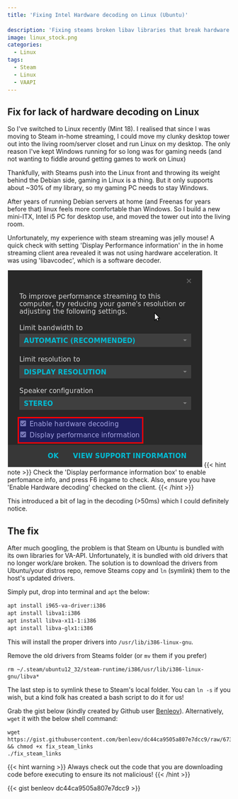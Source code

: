 ```yaml
---
title: 'Fixing Intel Hardware decoding on Linux (Ubuntu)'

description: 'Fixing steams broken libav libraries that break hardware accelerarion on Steam inhome streaming'
image: linux_stock.png
categories:
  - Linux
tags:
  - Steam
  - Linux
  - VAAPI
---
```


## Fix for lack of hardware decoding on Linux

So I've switched to Linux recently (Mint 18). I realised that since I was moving to Steam in-home streaming, I could move my clunky desktop tower out into the living room/server closet and run Linux on my desktop. The only reason I've kept Windows running for so long was for gaming needs (and not wanting to fiddle around getting games to work on Linux)

Thankfully, with Steams push into the Linux front and throwing its weight behind the Debian side, gaming in Linux is a thing. But it only supports about ~30% of my library, so my gaming PC needs to stay Windows.

After years of running Debian servers at home (and Freenas for years before that) linux feels more comfortable than Windows. So I build a new mini-ITX, Intel i5 PC for desktop use, and moved the tower out into the living room.

Unfortunately, my experience with steam streaming was jelly mouse! A quick check with setting 'Display Performance information' in the in home streaming client area revealed it was not using hardware acceleration. It was using 'libavcodec', which is a software decoder.

![Seam advanced client menu](Steam_Advanced_Client_Options.png)
{{< hint note >}}
Check the 'Display performance information box' to enable perfomance info, and press F6 ingame to check. Also, ensure you have 'Enable Hardware decoding' checked on the client.
{{< /hint >}}

This introduced a bit of lag in the decoding (>50ms) which I could definitely notice.

## The fix

After much googling, the problem is that Steam on Ubuntu is bundled with its own libraries for VA-API. Unfortunately, it is bundled with old drivers that no longer work/are broken. The solution is to download the drivers from Ubuntu/your distros repo, remove Steams copy and `ln` (symlink) them to the host's updated drivers.

Simply put, drop into terminal and `apt` the below:

```bash
apt install i965-va-driver:i386
apt install libva1:i386
apt install libva-x11-1:i386
apt install libva-glx1:i386
```

This will install the proper drivers into `/usr/lib/i386-linux-gnu`.

Remove the old drivers from Steams folder (or `mv` them if you prefer)

```
rm ~/.steam/ubuntu12_32/steam-runtime/i386/usr/lib/i386-linux-gnu/libva*
```

The last step is to symlink these to Steam's local folder. You can `ln -s` if you wish, but a kind folk has created a bash script to do it for us!

Grab the gist below (kindly created by Github user [Benleov](https://gist.github.com/benleov)). Alternatively, `wget` it with the below shell command:

```
wget https://gist.githubusercontent.com/benleov/dc44ca9505a807e7dcc9/raw/673a82ff3d2356d27c9355088f58335bc89ab46b/fix_steam_links && chmod +x fix_steam_links
./fix_steam_links
```

{{< hint warning >}}
Always check out the code that you are downloading code before executing to ensure its not malicious!
{{< /hint >}}

{{< gist benleov dc44ca9505a807e7dcc9 >}}
